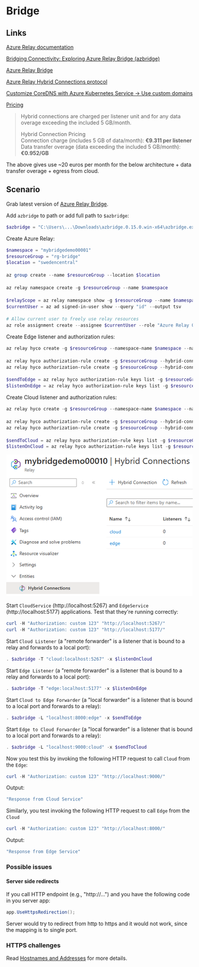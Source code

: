 # Bridge

## Links

[Azure Relay documentation](https://learn.microsoft.com/en-us/azure/azure-relay/)

[Bridging Connectivity: Exploring Azure Relay Bridge (azbridge)](https://techcommunity.microsoft.com/blog/messagingonazureblog/bridging-connectivity-exploring-azure-relay-bridge-azbridge/4294267)

[Azure Relay Bridge](https://github.com/Azure/azure-relay-bridge)

[Azure Relay Hybrid Connections protocol](https://learn.microsoft.com/en-us/azure/azure-relay/relay-hybrid-connections-protocol)

[Customize CoreDNS with Azure Kubernetes Service -> Use custom domains](https://learn.microsoft.com/en-us/azure/aks/coredns-custom#use-custom-domains)

[Pricing](https://azure.microsoft.com/en-us/pricing/details/service-bus/)

> Hybrid connections are charged per listener unit and for any data overage exceeding the included 5 GB/month.
>
> Hybrid Connection Pricing<br/>
> Connection charge (includes 5 GB of data/month): **€9.311 per listener**<br/>
> Data transfer overage (data exceeding the included 5 GB/month): **€0.952/GB**<br/>

The above gives use ~20 euros per month for the below architecture + data transfer overage + egress from cloud.

## Scenario

Grab latest version of [Azure Relay Bridge](https://github.com/Azure/azure-relay-bridge/releases/latest).

Add `azbridge` to path or add full path to `$azbridge`:

```powershell
$azbridge = "C:\Users\...\Downloads\azbridge.0.15.0.win-x64\azbridge.exe"
```

Create Azure Relay:

```powershell
$namespace = "mybridgedemo00001"
$resourceGroup = "rg-bridge"
$location = "swedencentral"

az group create --name $resourceGroup --location $location

az relay namespace create -g $resourceGroup --name $namespace

$relayScope = az relay namespace show -g $resourceGroup --name $namespace --query "id" --output tsv
$currentUser = az ad signed-in-user show --query "id" --output tsv

# Allow current user to freely use relay resources
az role assignment create --assignee $currentUser --role "Azure Relay Owner" --scope $relayScope
```

Create Edge listener and authorization rules:

```powershell
az relay hyco create -g $resourceGroup --namespace-name $namespace --name "edge"

az relay hyco authorization-rule create -g $resourceGroup --hybrid-connection-name "edge" --namespace-name $namespace -n "send-to-edge" --rights Send
az relay hyco authorization-rule create -g $resourceGroup --hybrid-connection-name "edge" --namespace-name $namespace -n "listen-on-edge" --rights Listen

$sendToEdge = az relay hyco authorization-rule keys list -g $resourceGroup --hybrid-connection-name "edge" --namespace-name $namespace -n "send-to-edge" --query "primaryConnectionString" --output tsv
$listenOnEdge = az relay hyco authorization-rule keys list -g $resourceGroup --hybrid-connection-name "edge" --namespace-name $namespace -n "listen-on-edge" --query "primaryConnectionString" --output tsv
```

Create Cloud listener and authorization rules:

```powershell
az relay hyco create -g $resourceGroup --namespace-name $namespace --name "cloud"

az relay hyco authorization-rule create -g $resourceGroup --hybrid-connection-name "cloud" --namespace-name $namespace -n "send-to-cloud" --rights Send
az relay hyco authorization-rule create -g $resourceGroup --hybrid-connection-name "cloud" --namespace-name $namespace -n "listen-on-cloud" --rights Listen

$sendToCloud = az relay hyco authorization-rule keys list -g $resourceGroup --hybrid-connection-name "cloud" --namespace-name $namespace -n "send-to-cloud" --query "primaryConnectionString" --output tsv
$listenOnCloud = az relay hyco authorization-rule keys list -g $resourceGroup --hybrid-connection-name "cloud" --namespace-name $namespace -n "listen-on-cloud" --query "primaryConnectionString" --output tsv
```

![Azure Relay resources](./images/relay-hybrid-connections.png)

Start `CloudService` (http://localhost:5267) and `EdgeService` (http://localhost:5177) applications.
Test that they're running correctly:

```powershell
curl -H "Authorization: custom 123" "http://localhost:5267/"
curl -H "Authorization: custom 123" "http://localhost:5177/"
```

Start `Cloud Listener` (a "remote forwarder" is a listener that is bound to a relay and forwards to a local port):

```powershell
. $azbridge -T "cloud:localhost:5267" -x $listenOnCloud
```

Start `Edge Listener` (a "remote forwarder" is a listener that is bound to a relay and forwards to a local port):

```powershell
. $azbridge -T "edge:localhost:5177" -x $listenOnEdge
```

Start `Cloud to Edge Forwarder` (a "local forwarder" is a listener that is bound to a local port and forwards to a relay):

```powershell
. $azbridge -L "localhost:8000:edge" -x $sendToEdge
```

Start `Edge to Cloud Forwarder` (a "local forwarder" is a listener that is bound to a local port and forwards to a relay):

```powershell
. $azbridge -L "localhost:9000:cloud" -x $sendToCloud
```

Now you test this by invoking the following HTTP request to call `Cloud` from the `Edge`:

```powershell
curl -H "Authorization: custom 123" "http://localhost:9000/"
```

Output:

```powershell
"Response from Cloud Service"
```

Similarly, you test invoking the following HTTP request to call `Edge` from the `Cloud`

```powershell
curl -H "Authorization: custom 123" "http://localhost:8000/"
```

Output:

```powershell
"Response from Edge Service"
```

### Possible issues

#### Server side redirects

If you call HTTP endpoint (e.g., "http://...") and you have the following code in you server app:

```csharp
app.UseHttpsRedirection();
```

Server would try to redirect from http to https and it would not work, since the mapping is to single port.

### HTTPS challenges

Read [Hostnames and Addresses](https://github.com/Azure/azure-relay-bridge?tab=readme-ov-file#hostnames-and-addresses)
for more details.
